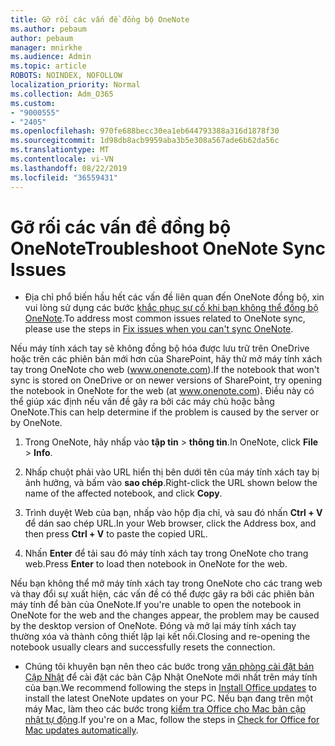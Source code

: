 ```yaml
---
title: Gỡ rối các vấn đề đồng bộ OneNote
ms.author: pebaum
author: pebaum
manager: mnirkhe
ms.audience: Admin
ms.topic: article
ROBOTS: NOINDEX, NOFOLLOW
localization_priority: Normal
ms.collection: Adm_O365
ms.custom:
- "9000555"
- "2405"
ms.openlocfilehash: 970fe688becc30ea1eb644793388a316d1878f30
ms.sourcegitcommit: 1d98db8acb9959aba3b5e308a567ade6b62da56c
ms.translationtype: MT
ms.contentlocale: vi-VN
ms.lasthandoff: 08/22/2019
ms.locfileid: "36559431"
---
```

# <a name="troubleshoot-onenote-sync-issues"></a><span data-ttu-id="25eeb-102">Gỡ rối các vấn đề đồng bộ OneNote</span><span class="sxs-lookup"><span data-stu-id="25eeb-102">Troubleshoot OneNote Sync Issues</span></span>

* <span data-ttu-id="25eeb-103">Địa chỉ phổ biến hầu hết các vấn đề liên quan đến OneNote đồng bộ, xin vui lòng sử dụng các bước [khắc phục sự cố khi bạn không thể đồng bộ OneNote](https://support.office.com/article/Fix-issues-when-you-can-t-sync-OneNote-299495ef-66d1-448f-90c1-b785a6968d45).</span><span class="sxs-lookup"><span data-stu-id="25eeb-103">To address most common issues related to OneNote sync, please use the steps in [Fix issues when you can't sync OneNote](https://support.office.com/article/Fix-issues-when-you-can-t-sync-OneNote-299495ef-66d1-448f-90c1-b785a6968d45).</span></span>

<span data-ttu-id="25eeb-104">Nếu máy tính xách tay sẽ không đồng bộ hóa được lưu trữ trên OneDrive hoặc trên các phiên bản mới hơn của SharePoint, hãy thử mở máy tính xách tay trong OneNote cho web (www.onenote.com).</span><span class="sxs-lookup"><span data-stu-id="25eeb-104">If the notebook that won't sync is stored on OneDrive or on newer versions of SharePoint, try opening the notebook in OneNote for the web (at www.onenote.com).</span></span> <span data-ttu-id="25eeb-105">Điều này có thể giúp xác định nếu vấn đề gây ra bởi các máy chủ hoặc bằng OneNote.</span><span class="sxs-lookup"><span data-stu-id="25eeb-105">This can help determine if the problem is caused by the server or by OneNote.</span></span>

1. <span data-ttu-id="25eeb-106">Trong OneNote, hãy nhấp vào **tập tin** > **thông tin**.</span><span class="sxs-lookup"><span data-stu-id="25eeb-106">In OneNote, click **File** > **Info**.</span></span>

2. <span data-ttu-id="25eeb-107">Nhấp chuột phải vào URL hiển thị bên dưới tên của máy tính xách tay bị ảnh hưởng, và bấm vào **sao chép**.</span><span class="sxs-lookup"><span data-stu-id="25eeb-107">Right-click the URL shown below the name of the affected notebook, and click **Copy**.</span></span>

3. <span data-ttu-id="25eeb-108">Trình duyệt Web của bạn, nhấp vào hộp địa chỉ, và sau đó nhấn **Ctrl + V** để dán sao chép URL.</span><span class="sxs-lookup"><span data-stu-id="25eeb-108">In your Web browser, click the Address box, and then press **Ctrl + V** to paste the copied URL.</span></span>

4. <span data-ttu-id="25eeb-109">Nhấn **Enter** để tải sau đó máy tính xách tay trong OneNote cho trang web.</span><span class="sxs-lookup"><span data-stu-id="25eeb-109">Press **Enter** to load then notebook in OneNote for the web.</span></span>

<span data-ttu-id="25eeb-110">Nếu bạn không thể mở máy tính xách tay trong OneNote cho các trang web và thay đổi sự xuất hiện, các vấn đề có thể được gây ra bởi các phiên bản máy tính để bàn của OneNote.</span><span class="sxs-lookup"><span data-stu-id="25eeb-110">If you're unable to open the notebook in OneNote for the web and the changes appear, the problem may be caused by the desktop version of OneNote.</span></span> <span data-ttu-id="25eeb-111">Đóng và mở lại máy tính xách tay thường xóa và thành công thiết lập lại kết nối.</span><span class="sxs-lookup"><span data-stu-id="25eeb-111">Closing and re-opening the notebook usually clears and successfully resets the connection.</span></span>

* <span data-ttu-id="25eeb-112">Chúng tôi khuyên bạn nên theo các bước trong [văn phòng cài đặt bản Cập Nhật](https://support.office.com/article/Install-Office-updates-2ab296f3-7f03-43a2-8e50-46de917611c5) để cài đặt các bản Cập Nhật OneNote mới nhất trên máy tính của bạn.</span><span class="sxs-lookup"><span data-stu-id="25eeb-112">We recommend following the steps in [Install Office updates](https://support.office.com/article/Install-Office-updates-2ab296f3-7f03-43a2-8e50-46de917611c5) to install the latest OneNote updates on your PC.</span></span> <span data-ttu-id="25eeb-113">Nếu bạn đang trên một máy Mac, làm theo các bước trong [kiểm tra Office cho Mac bản cập nhật tự động](https://support.office.com/article/update-office-for-mac-automatically-bfd1e497-c24d-4754-92ab-910a4074d7c1).</span><span class="sxs-lookup"><span data-stu-id="25eeb-113">If you're on a Mac, follow the steps in [Check for Office for Mac updates automatically](https://support.office.com/article/update-office-for-mac-automatically-bfd1e497-c24d-4754-92ab-910a4074d7c1).</span></span>